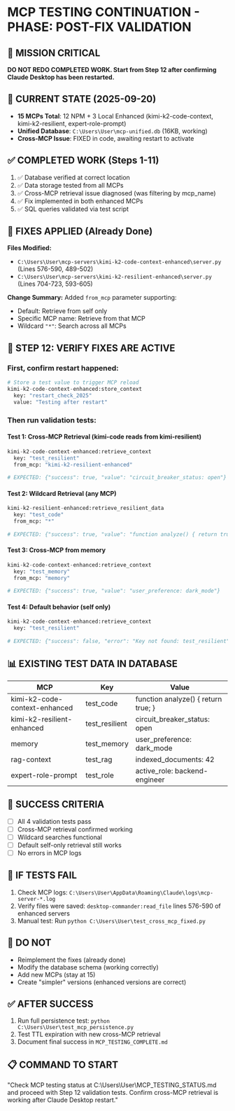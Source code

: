 # MCP TESTING CONTINUATION - PHASE: POST-FIX VALIDATION

## 🎯 MISSION CRITICAL
**DO NOT REDO COMPLETED WORK. Start from Step 12 after confirming Claude Desktop has been restarted.**

## 📍 CURRENT STATE (2025-09-20)
- **15 MCPs Total**: 12 NPM + 3 Local Enhanced (kimi-k2-code-context, kimi-k2-resilient, expert-role-prompt)
- **Unified Database**: `C:\Users\User\mcp-unified.db` (16KB, working)
- **Cross-MCP Issue**: FIXED in code, awaiting restart to activate

## ✅ COMPLETED WORK (Steps 1-11)
1. ✅ Database verified at correct location
2. ✅ Data storage tested from all MCPs  
3. ✅ Cross-MCP retrieval issue diagnosed (was filtering by mcp_name)
4. ✅ Fix implemented in both enhanced MCPs
5. ✅ SQL queries validated via test script

## 🔧 FIXES APPLIED (Already Done)
**Files Modified:**
- `C:\Users\User\mcp-servers\kimi-k2-code-context-enhanced\server.py` (Lines 576-590, 489-502)
- `C:\Users\User\mcp-servers\kimi-k2-resilient-enhanced\server.py` (Lines 704-723, 593-605)

**Change Summary:**
Added `from_mcp` parameter supporting:
- Default: Retrieve from self only
- Specific MCP name: Retrieve from that MCP  
- Wildcard `"*"`: Search across all MCPs

## 🚀 STEP 12: VERIFY FIXES ARE ACTIVE

### First, confirm restart happened:
```python
# Store a test value to trigger MCP reload
kimi-k2-code-context-enhanced:store_context
  key: "restart_check_2025"
  value: "Testing after restart"
```

### Then run validation tests:

#### Test 1: Cross-MCP Retrieval (kimi-code reads from kimi-resilient)
```python
kimi-k2-code-context-enhanced:retrieve_context
  key: "test_resilient"
  from_mcp: "kimi-k2-resilient-enhanced"
  
# EXPECTED: {"success": true, "value": "circuit_breaker_status: open"}
```

#### Test 2: Wildcard Retrieval (any MCP)
```python
kimi-k2-resilient-enhanced:retrieve_resilient_data
  key: "test_code"
  from_mcp: "*"
  
# EXPECTED: {"success": true, "value": "function analyze() { return true; }"}
```

#### Test 3: Cross-MCP from memory
```python
kimi-k2-code-context-enhanced:retrieve_context
  key: "test_memory"
  from_mcp: "memory"
  
# EXPECTED: {"success": true, "value": "user_preference: dark_mode"}
```

#### Test 4: Default behavior (self only)
```python
kimi-k2-code-context-enhanced:retrieve_context
  key: "test_resilient"
  
# EXPECTED: {"success": false, "error": "Key not found: test_resilient"}
```

## 📊 EXISTING TEST DATA IN DATABASE
| MCP | Key | Value |
|-----|-----|-------|
| kimi-k2-code-context-enhanced | test_code | function analyze() { return true; } |
| kimi-k2-resilient-enhanced | test_resilient | circuit_breaker_status: open |
| memory | test_memory | user_preference: dark_mode |
| rag-context | test_rag | indexed_documents: 42 |
| expert-role-prompt | test_role | active_role: backend-engineer |

## 🎯 SUCCESS CRITERIA
- [ ] All 4 validation tests pass
- [ ] Cross-MCP retrieval confirmed working
- [ ] Wildcard searches functional
- [ ] Default self-only retrieval still works
- [ ] No errors in MCP logs

## 📝 IF TESTS FAIL
1. Check MCP logs: `C:\Users\User\AppData\Roaming\Claude\logs\mcp-server-*.log`
2. Verify files were saved: `desktop-commander:read_file` lines 576-590 of enhanced servers
3. Manual test: Run `python C:\Users\User\test_cross_mcp_fixed.py`

## 🚫 DO NOT
- Reimplement the fixes (already done)
- Modify the database schema (working correctly)
- Add new MCPs (stay at 15)
- Create "simpler" versions (enhanced versions are correct)

## ✅ AFTER SUCCESS
1. Run full persistence test: `python C:\Users\User\test_mcp_persistence.py`
2. Test TTL expiration with new cross-MCP retrieval
3. Document final success in `MCP_TESTING_COMPLETE.md`

## 📋 COMMAND TO START
"Check MCP testing status at C:\Users\User\MCP_TESTING_STATUS.md and proceed with Step 12 validation tests. Confirm cross-MCP retrieval is working after Claude Desktop restart."
